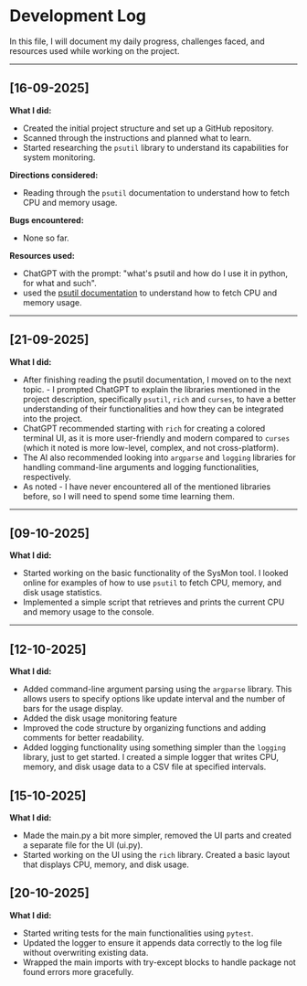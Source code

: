 # Development Log

In this file, I will document my daily progress, challenges faced, and resources used while working on the project.

---

## [16-09-2025]

**What I did:**  
- Created the initial project structure and set up a GitHub repository.
- Scanned through the instructions and planned what to learn.
- Started researching the `psutil` library to understand its capabilities for system monitoring.

**Directions considered:**  
- Reading through the `psutil` documentation to understand how to fetch CPU and memory usage.

**Bugs encountered:**  
- None so far.

**Resources used:**  
- ChatGPT with the prompt: "what's psutil and how do I use it in python, for what and such".
- used the [psutil documentation](https://psutil.readthedocs.io/en/latest/) to understand how to fetch CPU and memory usage.

---

## [21-09-2025]


**What I did:**
- After finishing reading the psutil documentation, I moved on to the next topic. - I prompted ChatGPT to explain the libraries mentioned in the project description, specifically `psutil`, `rich` and `curses`, to have a better understanding of their functionalities and how they can be integrated into the project.
- ChatGPT recommended starting with `rich` for creating a colored terminal UI, as it is more user-friendly and modern compared to `curses` (which it noted is more low-level, complex, and not cross-platform).
- The AI also recommended looking into `argparse` and `logging` libraries for handling command-line arguments and logging functionalities, respectively.
- As noted - I have never encountered all of the mentioned libraries before, so I will need to spend some time learning them.

---

## [09-10-2025]

**What I did:**
- Started working on the basic functionality of the SysMon tool. I looked online for examples of how to use `psutil` to fetch CPU, memory, and disk usage statistics.
- Implemented a simple script that retrieves and prints the current CPU and memory usage to the console.

---

## [12-10-2025]

**What I did:**
- Added command-line argument parsing using the `argparse` library. This allows users to specify options like update interval and the number of bars for the usage display.
- Added the disk usage monitoring feature 
- Improved the code structure by organizing functions and adding comments for better readability.
- Added logging functionality using something simpler than the `logging` library, just to get started. I created a simple logger that writes CPU, memory, and disk usage data to a CSV file at specified intervals.

## [15-10-2025]

**What I did:**
- Made the main.py a bit more simpler, removed the UI parts and created a separate file for the UI (ui.py).
- Started working on the UI using the `rich` library. Created a basic layout that displays CPU, memory, and disk usage.

## [20-10-2025]

**What I did:**
- Started writing tests for the main functionalities using `pytest`.
- Updated the logger to ensure it appends data correctly to the log file without overwriting existing data.
- Wrapped the main imports with try-except blocks to handle package not found errors more gracefully.